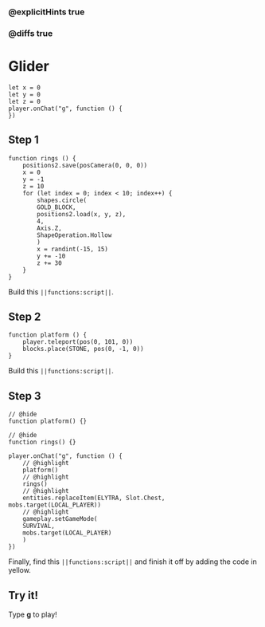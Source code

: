 ### @explicitHints true

### @diffs true

# Glider



```template
let x = 0
let y = 0
let z = 0
player.onChat("g", function () {
})
```

## Step 1

```blocks
function rings () {
    positions2.save(posCamera(0, 0, 0))
    x = 0
    y = -1
    z = 10
    for (let index = 0; index < 10; index++) {
        shapes.circle(
        GOLD_BLOCK,
        positions2.load(x, y, z),
        4,
        Axis.Z,
        ShapeOperation.Hollow
        )
        x = randint(-15, 15)
        y += -10
        z += 30
    }
}
```

Build this ``||functions:script||``.

## Step 2

```blocks
function platform () {
    player.teleport(pos(0, 101, 0))
    blocks.place(STONE, pos(0, -1, 0))
}
```

Build this ``||functions:script||``.

## Step 3

```blocks
// @hide
function platform() {}

// @hide
function rings() {}

player.onChat("g", function () {
    // @highlight
    platform()
    // @highlight
    rings()
    // @highlight
    entities.replaceItem(ELYTRA, Slot.Chest, mobs.target(LOCAL_PLAYER))
    // @highlight
    gameplay.setGameMode(
    SURVIVAL,
    mobs.target(LOCAL_PLAYER)
    )
})
```

Finally, find this ``||functions:script||`` and finish it off by adding the code in yellow.

## Try it!

Type **g** to play!